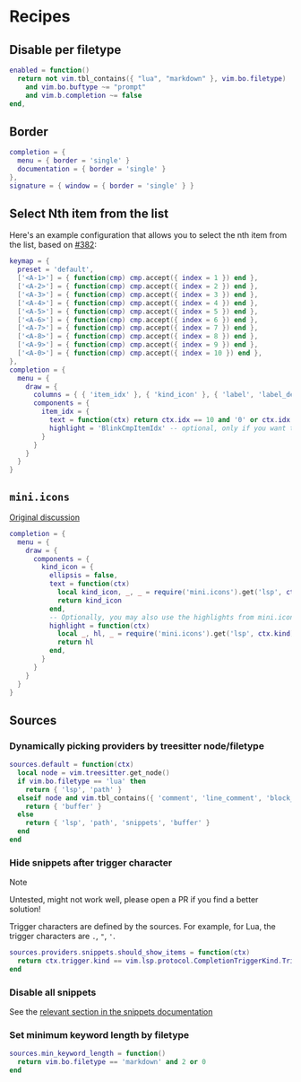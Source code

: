 # Recipes


## Disable per filetype

```lua
enabled = function()
  return not vim.tbl_contains({ "lua", "markdown" }, vim.bo.filetype)
    and vim.bo.buftype ~= "prompt"
    and vim.b.completion ~= false
end,
```

## Border

```lua
completion = {
  menu = { border = 'single' }
  documentation = { border = 'single' }
},
signature = { window = { border = 'single' } }
```

## Select Nth item from the list

Here's an example configuration that allows you to select the nth item from the list, based on [#382](https://github.com/Saghen/blink.cmp/issues/382):

```lua
keymap = {
  preset = 'default',
  ['<A-1>'] = { function(cmp) cmp.accept({ index = 1 }) end },
  ['<A-2>'] = { function(cmp) cmp.accept({ index = 2 }) end },
  ['<A-3>'] = { function(cmp) cmp.accept({ index = 3 }) end },
  ['<A-4>'] = { function(cmp) cmp.accept({ index = 4 }) end },
  ['<A-5>'] = { function(cmp) cmp.accept({ index = 5 }) end },
  ['<A-6>'] = { function(cmp) cmp.accept({ index = 6 }) end },
  ['<A-7>'] = { function(cmp) cmp.accept({ index = 7 }) end },
  ['<A-8>'] = { function(cmp) cmp.accept({ index = 8 }) end },
  ['<A-9>'] = { function(cmp) cmp.accept({ index = 9 }) end },
  ['<A-0>'] = { function(cmp) cmp.accept({ index = 10 }) end },
},
completion = {
  menu = {
    draw = {
      columns = { { 'item_idx' }, { 'kind_icon' }, { 'label', 'label_description', gap = 1 } },
      components = {
        item_idx = {
          text = function(ctx) return ctx.idx == 10 and '0' or ctx.idx >= 10 and ' ' or tostring(ctx.idx) end,
          highlight = 'BlinkCmpItemIdx' -- optional, only if you want to change its color
        }
      }
    }
  }
}
```

## `mini.icons`

[Original discussion](https://github.com/Saghen/blink.cmp/discussions/458)

```lua
completion = {
  menu = {
    draw = {
      components = {
        kind_icon = {
          ellipsis = false,
          text = function(ctx)
            local kind_icon, _, _ = require('mini.icons').get('lsp', ctx.kind)
            return kind_icon
          end,
          -- Optionally, you may also use the highlights from mini.icons
          highlight = function(ctx)
            local _, hl, _ = require('mini.icons').get('lsp', ctx.kind)
            return hl
          end,
        }
      }
    }
  }
}
```


## Sources

### Dynamically picking providers by treesitter node/filetype

```lua
sources.default = function(ctx)
  local node = vim.treesitter.get_node()
  if vim.bo.filetype == 'lua' then
    return { 'lsp', 'path' }
  elseif node and vim.tbl_contains({ 'comment', 'line_comment', 'block_comment' }, node:type()) then
    return { 'buffer' }
  else
    return { 'lsp', 'path', 'snippets', 'buffer' }
  end
end
```

### Hide snippets after trigger character

> [!NOTE]
> Untested, might not work well, please open a PR if you find a better solution!

Trigger characters are defined by the sources. For example, for Lua, the trigger characters are `.`, `"`, `'`.

```lua
sources.providers.snippets.should_show_items = function(ctx)
  return ctx.trigger.kind == vim.lsp.protocol.CompletionTriggerKind.TriggerCharacter
end
```

### Disable all snippets

See the [relevant section in the snippets documentation](./snippets.md#disable-all-snippets)

### Set minimum keyword length by filetype

```lua
sources.min_keyword_length = function()
  return vim.bo.filetype == 'markdown' and 2 or 0
end
```
